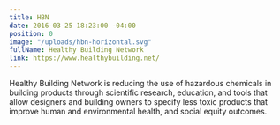 ```yaml
---
title: HBN
date: 2016-03-25 18:23:00 -04:00
position: 0
image: "/uploads/hbn-horizontal.svg"
fullName: Healthy Building Network
link: https://www.healthybuilding.net/
---
```


Healthy Building Network is reducing the use of hazardous chemicals in building products through scientific research, education, and tools that allow designers and building owners to specify less toxic products that improve human and environmental health, and social equity outcomes.